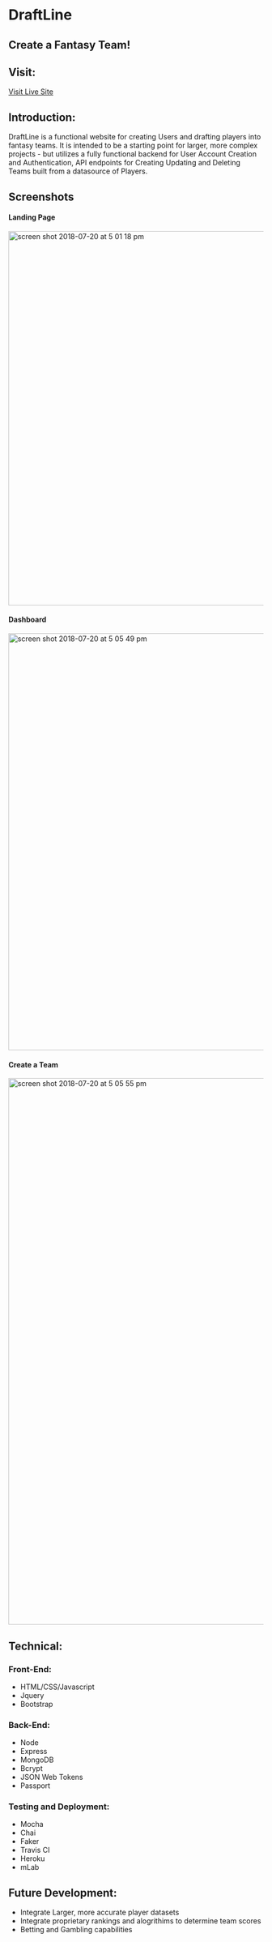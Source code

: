 # DraftLine 

## Create a Fantasy Team! 

## Visit: 
[Visit Live Site](https://fantasydraftapp.herokuapp.com)

## Introduction: 
DraftLine is a functional website for creating Users and drafting players into fantasy teams. It is intended to be a starting point for larger, more complex projects - but utilizes a fully functional backend for User Account Creation and Authentication, API endpoints for Creating Updating and Deleting Teams built from a datasource of Players. 

## Screenshots
#### Landing Page
<img width="739" alt="screen shot 2018-07-20 at 5 01 18 pm" src="https://user-images.githubusercontent.com/487681/43030251-d2d511c4-8c42-11e8-9f13-bdd378ac8873.png">

#### Dashboard
<img width="823" alt="screen shot 2018-07-20 at 5 05 49 pm" src="https://user-images.githubusercontent.com/487681/43030262-f06ea36c-8c42-11e8-87b0-05037b2cc689.png">

#### Create a Team
<img width="1079" alt="screen shot 2018-07-20 at 5 05 55 pm" src="https://user-images.githubusercontent.com/487681/43030268-fcf6ac10-8c42-11e8-90e9-a7255866a1f9.png">

## Technical:
### Front-End: 
* HTML/CSS/Javascript<br>
* Jquery<br>
* Bootstrap<br>

### Back-End: 
* Node
* Express
* MongoDB
* Bcrypt
* JSON Web Tokens
* Passport 

### Testing and Deployment: 
* Mocha
* Chai
* Faker
* Travis CI
* Heroku
* mLab


## Future Development: 
* Integrate Larger, more accurate player datasets
* Integrate proprietary rankings and alogrithims to determine team scores
* Betting and Gambling capabilities  
